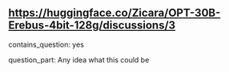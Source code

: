## https://huggingface.co/Zicara/OPT-30B-Erebus-4bit-128g/discussions/3

contains_question: yes

question_part: Any idea what this could be